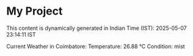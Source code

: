# My Project

This content is dynamically generated in Indian Time (IST): 2025-05-07 23:14:11 IST


Current Weather in Coimbatore:
Temperature: 26.88 °C
Condition: mist
